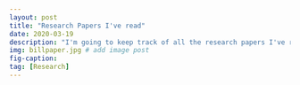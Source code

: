 ```yaml
---
layout: post
title: "Research Papers I've read"
date: 2020-03-19
description: "I'm going to keep track of all the research papers I've read"
img: billpaper.jpg # add image post
fig-caption:
tag: [Research]
---
```


>
>